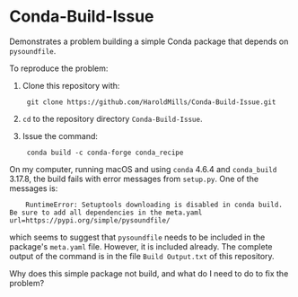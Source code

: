 # Conda-Build-Issue
Demonstrates a problem building a simple Conda package that depends on
`pysoundfile`.

To reproduce the problem:

1. Clone this repository with:

        git clone https://github.com/HaroldMills/Conda-Build-Issue.git
        
2. `cd` to the repository directory `Conda-Build-Issue`.

3. Issue the command:

        conda build -c conda-forge conda_recipe
        
On my computer, running macOS and using `conda` 4.6.4 and `conda_build` 3.17.8,
the build fails with error messages from `setup.py`. One of the messages is:

        RuntimeError: Setuptools downloading is disabled in conda build. Be sure to add all dependencies in the meta.yaml  url=https://pypi.org/simple/pysoundfile/

which seems to suggest that `pysoundfile` needs to be included in the
package's `meta.yaml` file. However, it is included already. The complete
output of the command is in the file `Build Output.txt` of this repository.

Why does this simple package not build, and what do I need to do to fix the
problem?
